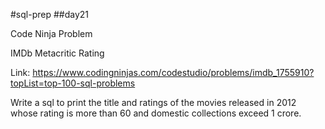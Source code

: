#sql-prep
##day21

Code Ninja Problem

IMDb Metacritic Rating

Link:
https://www.codingninjas.com/codestudio/problems/imdb_1755910?topList=top-100-sql-problems

Write a sql to print the title and ratings of the movies released in 2012 whose rating is more than 60
and domestic collections exceed 1 crore.
